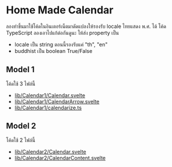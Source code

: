 # Home Made Calendar
ลองทำขึ้นมาใช้โค้ดในอินเตอร์เน็ตมาดัดแปลงให้รองรับ locale ไทยแสดง พ.ศ. ได้ โค้ด TypeScript ลองเอาไปแก้ต่อกันดูนะ ให้ส่ง property เป็น 
- locale เป็น string ตอนนี้รองรับแค่ "th", "en"
- buddhist เป็น boolean True/False
## Model 1
โค้ดใช้ 3 ไฟล์นี้
- [lib/Calendar1/Calendar.svelte](./Calendar1/Calendar.svelte)
- [lib/Calendar1/CalendarArrow.svelte](./Calendar1/CalendarArrow.svelte)
- [lib/Calendar1/calendarize.ts](./Calendar1/calendarize.ts)

## Model 2
โค้ดใช้ 2 ไฟล์นี้
- [lib/Calendar2/Calendar.svelte](./Calendar2/Calendar.svelte)
- [lib/Calendar2/CalendarContent.svelte](./Calendar2/CalendarContent.svelte)

